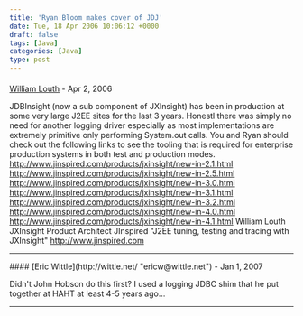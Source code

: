 ```yaml
---
title: 'Ryan Bloom makes cover of JDJ'
date: Tue, 18 Apr 2006 10:06:12 +0000
draft: false
tags: [Java]
categories: [Java]
type: post
---
```



#### 
[William Louth](http://www.jinspired.com "william.louth@jinspired.com") - <time datetime="2006-04-18 14:42:44">Apr 2, 2006</time>

JDBInsight (now a sub component of JXInsight) has been in production at some very large J2EE sites for the last 3 years. Honestl there was simply no need for another logging driver especially as most implementations are extremely primitive only performing System.out calls. You and Ryan should check out the following links to see the tooling that is required for enterprise production systems in both test and production modes. http://www.jinspired.com/products/jxinsight/new-in-2.1.html http://www.jinspired.com/products/jxinsight/new-in-2.5.html http://www.jinspired.com/products/jxinsight/new-in-3.0.html http://www.jinspired.com/products/jxinsight/new-in-3.1.html http://www.jinspired.com/products/jxinsight/new-in-3.2.html http://www.jinspired.com/products/jxinsight/new-in-4.0.html http://www.jinspired.com/products/jxinsight/new-in-4.1.html William Louth JXInsight Product Architect JInspired "J2EE tuning, testing and tracing with JXInsight" http://www.jinspired.com
<hr />
#### 
[Eric Wittle](http://wittle.net/ "ericw@wittle.net") - <time datetime="2007-01-01 17:52:12">Jan 1, 2007</time>

Didn't John Hobson do this first? I used a logging JDBC shim that he put together at HAHT at least 4-5 years ago...
<hr />
